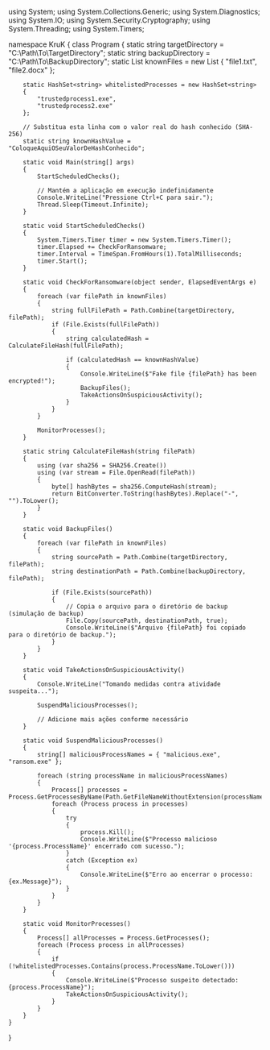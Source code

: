 using System;
using System.Collections.Generic;
using System.Diagnostics;
using System.IO;
using System.Security.Cryptography;
using System.Threading;
using System.Timers;

namespace KruK
{
    class Program
    {
        static string targetDirectory = "C:\\Path\\To\\TargetDirectory";
        static string backupDirectory = "C:\\Path\\To\\BackupDirectory";
        static List<string> knownFiles = new List<string>
        {
            "file1.txt",
            "file2.docx"
        };

        static HashSet<string> whitelistedProcesses = new HashSet<string>
        {
            "trustedprocess1.exe",
            "trustedprocess2.exe"
        };

        // Substitua esta linha com o valor real do hash conhecido (SHA-256)
        static string knownHashValue = "ColoqueAquiOSeuValorDeHashConhecido";

        static void Main(string[] args)
        {
            StartScheduledChecks();

            // Mantém a aplicação em execução indefinidamente
            Console.WriteLine("Pressione Ctrl+C para sair.");
            Thread.Sleep(Timeout.Infinite);
        }

        static void StartScheduledChecks()
        {
            System.Timers.Timer timer = new System.Timers.Timer();
            timer.Elapsed += CheckForRansomware;
            timer.Interval = TimeSpan.FromHours(1).TotalMilliseconds;
            timer.Start();
        }

        static void CheckForRansomware(object sender, ElapsedEventArgs e)
        {
            foreach (var filePath in knownFiles)
            {
                string fullFilePath = Path.Combine(targetDirectory, filePath);
                if (File.Exists(fullFilePath))
                {
                    string calculatedHash = CalculateFileHash(fullFilePath);

                    if (calculatedHash == knownHashValue)
                    {
                        Console.WriteLine($"Fake file {filePath} has been encrypted!");
                        BackupFiles();
                        TakeActionsOnSuspiciousActivity();
                    }
                }
            }

            MonitorProcesses();
        }

        static string CalculateFileHash(string filePath)
        {
            using (var sha256 = SHA256.Create())
            using (var stream = File.OpenRead(filePath))
            {
                byte[] hashBytes = sha256.ComputeHash(stream);
                return BitConverter.ToString(hashBytes).Replace("-", "").ToLower();
            }
        }

        static void BackupFiles()
        {
            foreach (var filePath in knownFiles)
            {
                string sourcePath = Path.Combine(targetDirectory, filePath);
                string destinationPath = Path.Combine(backupDirectory, filePath);

                if (File.Exists(sourcePath))
                {
                    // Copia o arquivo para o diretório de backup (simulação de backup)
                    File.Copy(sourcePath, destinationPath, true);
                    Console.WriteLine($"Arquivo {filePath} foi copiado para o diretório de backup.");
                }
            }
        }

        static void TakeActionsOnSuspiciousActivity()
        {
            Console.WriteLine("Tomando medidas contra atividade suspeita...");

            SuspendMaliciousProcesses();

            // Adicione mais ações conforme necessário
        }

        static void SuspendMaliciousProcesses()
        {
            string[] maliciousProcessNames = { "malicious.exe", "ransom.exe" };

            foreach (string processName in maliciousProcessNames)
            {
                Process[] processes = Process.GetProcessesByName(Path.GetFileNameWithoutExtension(processName));
                foreach (Process process in processes)
                {
                    try
                    {
                        process.Kill();
                        Console.WriteLine($"Processo malicioso '{process.ProcessName}' encerrado com sucesso.");
                    }
                    catch (Exception ex)
                    {
                        Console.WriteLine($"Erro ao encerrar o processo: {ex.Message}");
                    }
                }
            }
        }

        static void MonitorProcesses()
        {
            Process[] allProcesses = Process.GetProcesses();
            foreach (Process process in allProcesses)
            {
                if (!whitelistedProcesses.Contains(process.ProcessName.ToLower()))
                {
                    Console.WriteLine($"Processo suspeito detectado: {process.ProcessName}");
                    TakeActionsOnSuspiciousActivity();
                }
            }
        }
    }
}
